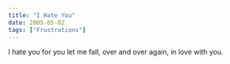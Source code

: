```yaml
---
title: "I Hate You"
date: 2005-05-02
tags: ["Frustrations"]
---
```


I hate you for you let me fall, over and over again, in love with you.